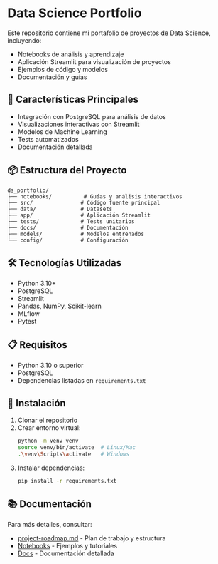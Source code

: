 # Data Science Portfolio

Este repositorio contiene mi portafolio de proyectos de Data Science, incluyendo:
- Notebooks de análisis y aprendizaje
- Aplicación Streamlit para visualización de proyectos
- Ejemplos de código y modelos
- Documentación y guías

## 🚀 Características Principales
- Integración con PostgreSQL para análisis de datos
- Visualizaciones interactivas con Streamlit
- Modelos de Machine Learning
- Tests automatizados
- Documentación detallada

## 📦 Estructura del Proyecto
```
ds_portfolio/
├── notebooks/          # Guías y análisis interactivos
├── src/               # Código fuente principal
├── data/              # Datasets
├── app/               # Aplicación Streamlit
├── tests/             # Tests unitarios
├── docs/              # Documentación
├── models/            # Modelos entrenados
└── config/            # Configuración
```

## 🛠️ Tecnologías Utilizadas
- Python 3.10+
- PostgreSQL
- Streamlit
- Pandas, NumPy, Scikit-learn
- MLflow
- Pytest

## 📋 Requisitos
- Python 3.10 o superior
- PostgreSQL
- Dependencias listadas en `requirements.txt`

## 🔧 Instalación
1. Clonar el repositorio
2. Crear entorno virtual:
   ```bash
   python -m venv venv
   source venv/bin/activate  # Linux/Mac
   .\venv\Scripts\activate   # Windows
   ```
3. Instalar dependencias:
   ```bash
   pip install -r requirements.txt
   ```

## 📚 Documentación
Para más detalles, consultar:
- [project-roadmap.md](project-roadmap.md) - Plan de trabajo y estructura
- [Notebooks](notebooks/) - Ejemplos y tutoriales
- [Docs](docs/) - Documentación detallada
